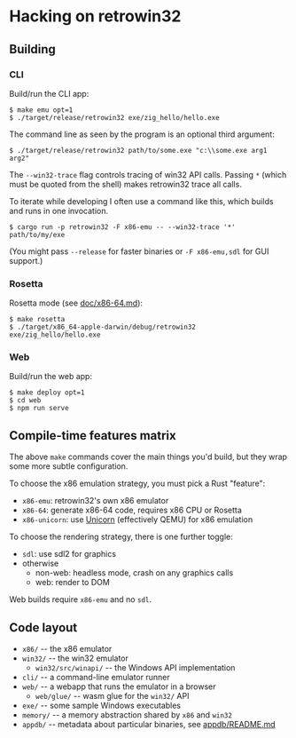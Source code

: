 # Hacking on retrowin32

## Building

### CLI

Build/run the CLI app:

```
$ make emu opt=1
$ ./target/release/retrowin32 exe/zig_hello/hello.exe
```

The command line as seen by the program is an optional third argument:

```
$ ./target/release/retrowin32 path/to/some.exe "c:\\some.exe arg1 arg2"
```

The `--win32-trace` flag controls tracing of win32 API calls. Passing `*` (which
must be quoted from the shell) makes retrowin32 trace all calls.

To iterate while developing I often use a command like this, which builds and
runs in one invocation.

```
$ cargo run -p retrowin32 -F x86-emu -- --win32-trace '*' path/to/my/exe
```

(You might pass `--release` for faster binaries or `-F x86-emu,sdl` for GUI
support.)

### Rosetta

Rosetta mode (see [doc/x86-64.md](doc/x86-64.md)):

```
$ make rosetta
$ ./target/x86_64-apple-darwin/debug/retrowin32 exe/zig_hello/hello.exe
```

### Web

Build/run the web app:

```
$ make deploy opt=1
$ cd web
$ npm run serve
```

## Compile-time features matrix

The above `make` commands cover the main things you'd build, but they wrap some
more subtle configuration.

To choose the x86 emulation strategy, you must pick a Rust "feature":

- `x86-emu`: retrowin32's own x86 emulator
- `x86-64`: generate x86-64 code, requires x86 CPU or Rosetta
- `x86-unicorn`: use [Unicorn](https://www.unicorn-engine.org/) (effectively
  QEMU) for x86 emulation

To choose the rendering strategy, there is one further toggle:

- `sdl`: use sdl2 for graphics
- otherwise
  - non-web: headless mode, crash on any graphics calls
  - web: render to DOM

Web builds require `x86-emu` and no `sdl`.

## Code layout

- `x86/` -- the x86 emulator
- `win32/` -- the win32 emulator
  - `win32/src/winapi/` -- the Windows API implementation
- `cli/` -- a command-line emulator runner
- `web/` -- a webapp that runs the emulator in a browser
  - `web/glue/` -- wasm glue for the `win32/` API
- `exe/` -- some sample Windows executables
- `memory/` -- a memory abstraction shared by `x86` and `win32`
- `appdb/` -- metadata about particular binaries, see
  [appdb/README.md](appdb/README.md)
